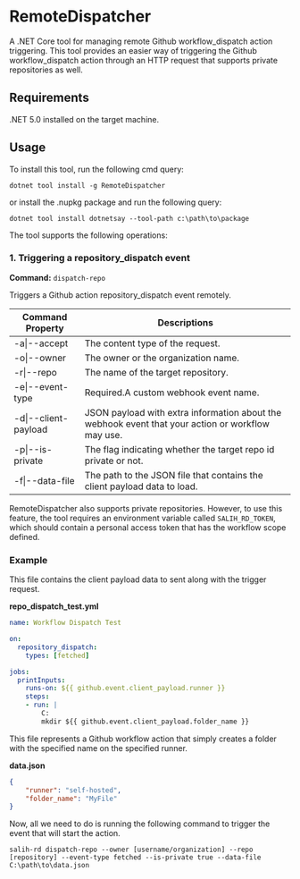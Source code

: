 # RemoteDispatcher
A .NET Core tool for managing remote Github workflow_dispatch action triggering.
This tool provides an easier way of triggering the Github workflow_dispatch action through an HTTP request that supports private repositories as well.

## Requirements
.NET 5.0 installed on the target machine.

## Usage

To install this tool, run the following cmd query:
```
dotnet tool install -g RemoteDispatcher
```

or install the .nupkg package and run the following query:
```
dotnet tool install dotnetsay --tool-path c:\path\to\package
```

The tool supports the following operations:

### 1. Triggering a repository_dispatch event
**Command:** `dispatch-repo`

 Triggers a Github action repository_dispatch event remotely.


| Command Property     | Descriptions                                                                                      |
|----------------------|---------------------------------------------------------------------------------------------------|
| -a\|--accept         | The content type of the request.                                                                  |
| -o\|--owner          | The owner or the organization name.                                                               |
| -r\|--repo           | The name of the target repository.                                                                |
| -e\|--event-type     | Required.A custom webhook event name.                                                             |
| -d\|--client-payload | JSON payload with extra information about the webhook event that your action or workflow may use. |
| -p\|--is-private     | The flag indicating whether the target repo id private or not.                                    |
| -f\|--data-file      | The path to the JSON file that contains the client payload data to load.                          |

RemoteDispatcher also supports private repositories. However, to use this feature, the tool requires an environment variable called `SALIH_RD_TOKEN`, which should contain a personal access token that has the workflow scope defined.

### Example
This file contains the client payload data to sent along with the trigger request.

**repo_dispatch_test.yml**
```yml
name: Workflow Dispatch Test

on:
  repository_dispatch:
    types: [fetched]

jobs:
  printInputs:
    runs-on: ${{ github.event.client_payload.runner }}
    steps:
    - run: |
        C:
        mkdir ${{ github.event.client_payload.folder_name }}
```
This file represents a Github workflow action that simply creates a folder with the specified name on the specified runner.

**data.json**
```json
{
    "runner": "self-hosted",
    "folder_name": "MyFile"
}
```

Now, all we need to do is running the following command to trigger the event that will start the action.
```
salih-rd dispatch-repo --owner [username/organization] --repo [repository] --event-type fetched --is-private true --data-file C:\path\to\data.json
```
